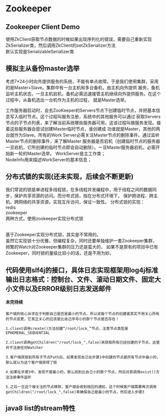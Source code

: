 # Zookeeper
## Zookeeper Client Demo
使用ZkClient获取节点数据的时候如果出现序列化的错误，需要自己重新实现ZkSerializer类，然后调用ZkClient的setZkSerializer方法<br/>
默认实现是SerializableSerializer类<br/>

## 模拟主从备份master选举
考虑7*24小时向外提供服务的系统，不能有单点故障，于是我们使用集群，采用的是Master+Slave。集群中有一台主机和多台备机，由主机向外提供
服务，备机监听主机状态，一旦主机宕机，备机必需迅速接管主机继续向外提供服务。在这个过程中，从备机选出一台机作为主机的过程，
就是Master选举。

工作服务器启动时，会去ZooKeeper的Servers节点下创建临时节点，并把基本信息写入临时节点。这个过程叫服务注册，系统中的其他服务可以通过
获取Servers节点的子节点列表，来了解当前系统哪些服务器可用，这该过程叫做服务发现。接着这些服务器会尝试创建Master临时节点，谁创建成
功谁就是Master，其他的两台就作为Slave。所有的Work Server必需关注Master节点的删除事件。通过监听Master节点的删除事件，来了解Master
服务器是否宕机（创建临时节点的服务器一旦宕机，它所创建的临时节点即会自动删除）。一旦Master服务器宕机，必需开始新一轮的Master选举。
WorkServer是主工作类；<br/>
NodeInfo用来描述WorkServer的基本信息；

## 分布式锁的实现(还未实现，后续会不断更新)
我们常说的锁是单进程多线程锁，在多线程并发编程中，用于线程之间的数据同步，保护共享资源的访问。而分布式锁，指在分布式环境下，
保护跨进程、跨主机、跨网络的共享资源，实现互斥访问，保证一致性。
分布式锁的实现：<br/>
redis<br/>
zookeeper<br/>
两种方式，使用zookeeper实现分布式锁



###### 
基于Zookeeper实现分布式锁，其实是不常用的。  
虽然它实现锁十分优雅，但编程复杂，同时还要单独维护一套Zookeeper集群，频繁的Watch对Zookeeper集群的压力还是蛮大的，
如果不是原有的项目中已有Zookeeper，同时锁的量级比较小的话，还是不用为妙。

## 代码使用slf4j的接口，具体日志实现框架用log4j标准输出日志格式：控制台、文件、滚动日期文件、固定大小文件以及ERROR级别日志发送邮件<br/>
####  未完待续

    客户端的核心诉求在于判断自己是否是最小的节点，所以说每个节点的创建者其实不用关心所有的节点变更，它真正关心的应该是比自己序号小的那个节点是否存在！

    1.client调用create()方法创建“/root/lock_”节点，注意节点类型是EPHEMERAL_SEQUENTIAL

    2.client调用getChildren("/root/lock_",false)来获取所有已经创建的子节点，这里并不注册任何Watcher

    3.客户端获取到所有子节点Path后，如果发现自己在步骤1中创建的节点是所有节点中最小的，那么就认为这个客户端获得了锁

    4.如果在步骤3中，发现不是最小的，那么找到比自己小的那个节点，然后对其调用exist()方法注册事件监听

    5.之后一旦这个被关注的节点移除，客户端会收到相应的通知，这个时候客户端需要再次调用getChildren("/root/lock_",false)来确保自己是最小的节点，然后进入步骤3
## java8 list的stream特性
